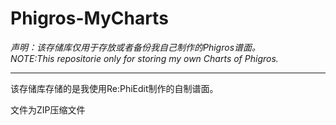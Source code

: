 # Phigros-MyCharts

*声明：该存储库仅用于存放或者备份我自己制作的Phigros谱面。*  
*NOTE:This repositorie only for storing my own Charts of Phigros.*

***  

该存储库存储的是我使用Re:PhiEdit制作的自制谱面。

文件为ZIP压缩文件
